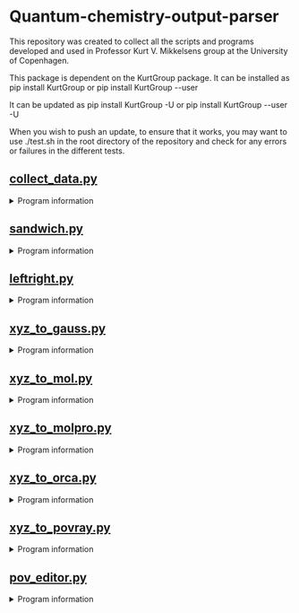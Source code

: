# Quantum-chemistry-output-parser
This repository was created to collect all the scripts and programs developed and used in Professor Kurt V. Mikkelsens group at the University of Copenhagen.

This package is dependent on the KurtGroup package. It can be installed as pip install KurtGroup or pip install KurtGroup --user

It can be updated as pip install KurtGroup -U or pip install KurtGroup --user -U

When you wish to push an update, to ensure that it works, you may want to use ./test.sh in the root directory of the repository and check for any errors or failures in the different tests.

## [collect_data.py](./collect_data.py)
<details><summary> Program information </summary>
<p>
  A script designed to make it easier to extract data from output files

  Currently the following has been implemented:<br/>
  | Data types                      |       ORCA       |     GAUSSIAN     |      DALTON      |     LSDALTON     |
  |:--------------------------------|:----------------:|:----------------:|:----------------:|:----------------:|
  | Total energies                  |:heavy_check_mark:|:heavy_check_mark:|:heavy_check_mark:|:heavy_check_mark:|
  | Zero-Point Vibrational energies |:heavy_check_mark:|:heavy_check_mark:|:heavy_check_mark:|        N/A       |
  | Enthalpies                      |:heavy_check_mark:|:heavy_check_mark:|:heavy_check_mark:|        N/A       |
  | Entropies                       |:heavy_check_mark:|:heavy_check_mark:|:heavy_check_mark:|        N/A       |
  | Gibbs Free energies             |:heavy_check_mark:|:heavy_check_mark:|:heavy_check_mark:|        N/A       |
  | Dipole moments                  |:heavy_check_mark:|:heavy_check_mark:|:heavy_check_mark:|:heavy_check_mark:|
  | Polarizabilities                |:heavy_check_mark:|:heavy_check_mark:|:heavy_check_mark:|:heavy_check_mark:|
  | Excitation energies             |:heavy_check_mark:|:heavy_check_mark:|:heavy_check_mark:|:heavy_check_mark:|
  | Oscillator strengths            |:heavy_check_mark:|:heavy_check_mark:|:heavy_check_mark:|:heavy_check_mark:|
  | Frequencies                     |:heavy_check_mark:|:heavy_check_mark:|:heavy_check_mark:|        N/A       |
  | Partition functions             |:heavy_check_mark:|:heavy_check_mark:|:heavy_check_mark:|        N/A       |

  **N/A means not applicable*

  Some more advanced functions are:
  - UV/VIS Spectra
    - Requires excitation energies and oscillator strengths in the output file
    - It is possible to choose between different formats for the figure

  The data you want extracted is done using keywords when calling the script. The keywords you call will be printed either in the terminal or written to a csv or npz file.
</p>
</details>

## [sandwich.py](./junctions/sandwich.py)
<details><summary> Program information </summary>
<p>
  A script designed to place nanoparticles on either side of a molecule

  Takes the molecule as a xyz file, the two atoms the nanoparticles will be aligned with and the diameter of the particles (in that order).

  #### Keywords

  By default the atomnumbers used to choose alignment is those shown in molden. If instead you wish to choose by the linenumbers as they are in the xyz file you can use the *-l* or *--linenumber* keywords. <br/>
  As default the basis set pc-1 will be used. This can be changed with the keyword *--basis*. <br/>
  An xyz file containing all the information about the junction will also be saved, this can be turned off by supplying the keyword *--returnxyz*. <br/>
  If the nanoparticles are spherical in nature (such as Au, Ag & Cu contrary to TiO<sub>2</sub> which is a slab) they will by default turn inwards towards the molecule. For the nanoparticles to turn outwards the keyword *--outwards* can be supplied. <br/>
  Furthermore the charge of the molecule in the junction is by default 0, this can be changed using the *--charge* keyword <\br>
</p>
</details>

## [leftright.py](./junctions/leftright.py)
<details><summary> Program information </summary>
<p>
  A script designed to place nanoparticles on either side of a molecule in two separate files

  Takes the molecule as a xyz file, the two atoms the nanoparticles will be aligned with and the diameter of the particles (in that order).

  #### Keywords

  By default the atomnumbers used to choose alignment is those shown in molden. If instead you wish to choose by the linenumbers as they are in the xyz file you can use the *-l* or *--linenumber* keywords. <br/>
  As default the basis set pc-1 will be used on the atoms in the molecule while the LANL2DZ and LANL-ECP basis sets will be used on the atoms in the nanoparticles. This can be changed with the keywords *--basis*, *--NPbasis*, and *--ECPbasis* accordingly. <br/>
  The CPU and memory options can be changed from the default of 16 CPU and 16 GB memory with the keywords *--cpu* and *--mem*. <br/>
  An xyz file containing all the information about the junction will also be saved, this can be turned off by supplying the keyword *--returnxyz*. <br/>
  If the nanoparticles are spherical in nature (such as Au, Ag & Cu contrary to TiO<sub>2</sub> which is a slab) they will by default turn inwards towards the molecule. For the nanoparticles to turn outwards the keyword *--outwards* can be supplied. <br/>
  Furthermore the charge of the molecule in the junction is by default 0, this can be changed using the *--charge* keyword <\br>
</p>
</details>

## [xyz_to_gauss.py](./xyz/xyz_to_gauss.py)
<details><summary> Program information </summary>
<p>
  A script designed to convert a xyz file to a com input file for the Gaussian suite of programs

  You will need to supply the xyz file and keywords. Other options can be added via the command line. Use -h on the script to see the available options.

  You can also supply basis sets not implemented in Gaussian, in which case an API to BSE (https://www.basissetexchange.org/) is used.
</p>
</details>

## [xyz_to_mol.py](./xyz/xyz_to_mol.py)
<details><summary> Program information </summary>
<p>
  A script designed to convert a xyz file to a mol file for the program DALTON

  You will need to supply the xyz file

  Apart from this, you can also supply a basis set, RI-basis set and the charge with the keywords *--basis*, *--RIbasis*, and *--charge*
</p>
</details>

## [xyz_to_molpro.py](./xyz/xyz_to_molpro.py)
<details><summary> Program information </summary>
<p>
  A script designed to convert a xyz file to a molpro file

  You will need to supply the xyz file as well as a keywords nr. to determine the options for the program
</p>
</details>

## [xyz_to_orca.py](./xyz/xyz_to_orca.py)
<details><summary> Program information </summary>
<p>
  A script designed to convert a xyz file to a inp file for the program ORCA

  You will need to supply the xyz file as well as a keywords nr. to determine the options for the program

  Apart from this, you can also supply a charge and memory limits with the keywords *--charge* and *--mem*

  If you want extra calculations you can supply either of the keywords *--extra1* and *--extra2*
</p>
</details>

## [xyz_to_povray.py](./visualization/xyz_to_povray.py)
<details><summary> Program information </summary>
<p>
  A script designed to convert a xyz file to a pov file for the program POV-Ray which can be used ot ake visually pretty graphics

  The only argument you have to provide is the xyz file(s)

  Apart from this the script will also automatically start generating the figures requested using some antialiasing settings applied in the script. Those settings are:

    +A0.1 +AM2 +AG0 +R5 -J

  +A0.1: Antialliasing set to 0.1 threshold<br/>
  +AM2: Antialiasing method 2<br/>
  +AG0: Gamma set to 0<br/>
  +R5: Depth set to 5<br/>
  -J: Jitter set to off
</p>
</details>

## [pov_editor.py](./visualization/pov_editor.py)
<details><summary> Program information </summary>
<p>
  A script designed to take the camera position of an existing pov file and update the graphics arguments of said file

  You need to supply two arguments. The pov file wherein the camera position is located and the xyz file so the script can generate the updated graphics.

  This script is especially useful in conjunction with either imol (which only exist for Mac) or Avogadro. In both programes you can export a certain view as a pov file. This is where the camera position is located.

  Apart from this the script will also automatically start generating the figures requested using some antialiasing settings applied in the script Those settings are:

    +A0.1 +AM2 +AG0 +R5 -J

  +A0.1: Antialliasing set to 0.1 threshold<br/>
  +AM2: Antialiasing method 2<br/>
  +AG0: Gamma set to 0<br/>
  +R5: Depth set to 5<br/>
  -J: Jitter set to off
</p>
</details>
